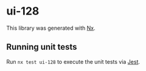 # ui-128

This library was generated with [Nx](https://nx.dev).

## Running unit tests

Run `nx test ui-128` to execute the unit tests via [Jest](https://jestjs.io).
